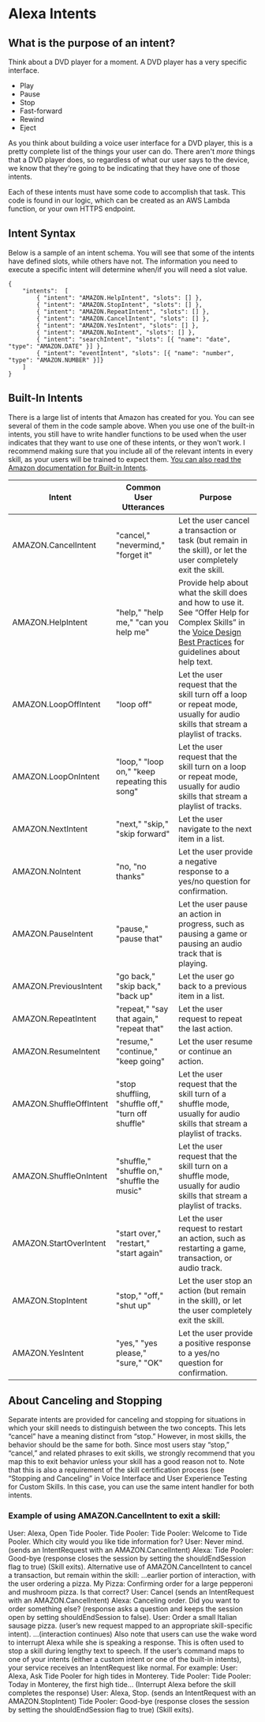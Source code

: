 # Alexa Intents

## What is the purpose of an intent?

Think about a DVD player for a moment.  A DVD player has a very specific interface.

* Play
* Pause
* Stop
* Fast-forward
* Rewind
* Eject

As you think about building a voice user interface for a DVD player, this is a pretty complete list of the things your user can do.  There aren't *more* things that a DVD player does, so regardless of what our user says to the device, we know that they're going to be indicating that they have one of those intents.

Each of these intents must have some code to accomplish that task.  This code is found in our logic, which can be created as an AWS Lambda function, or your own HTTPS endpoint.

## Intent Syntax

Below is a sample of an intent schema.  You will see that some of the intents have defined slots, while others have not.  The information you need to execute a specific intent will determine when/if you will need a slot value.

```JS
{
    "intents":  [
        { "intent": "AMAZON.HelpIntent", "slots": [] },
        { "intent": "AMAZON.StopIntent", "slots": [] },
        { "intent": "AMAZON.RepeatIntent", "slots": [] },
        { "intent": "AMAZON.CancelIntent", "slots": [] },
        { "intent": "AMAZON.YesIntent", "slots": [] },
        { "intent": "AMAZON.NoIntent", "slots": [] },
        { "intent": "searchIntent", "slots": [{ "name": "date", "type": "AMAZON.DATE" }] },
        { "intent": "eventIntent", "slots": [{ "name": "number", "type": "AMAZON.NUMBER" }]}
    ]
}
```

## Built-In Intents

There is a large list of intents that Amazon has created for you.  You can see several of them in the code sample above.  When you use one of the built-in intents, you still have to write handler functions to be used when the user indicates that they want to use one of these intents, or they won't work.  I recommend making sure that you include all of the relevant intents in every skill, as your users will be trained to expect them.  [You can also read the Amazon documentation for Built-in Intents](https://developer.amazon.com/public/solutions/alexa/alexa-skills-kit/docs/implementing-the-built-in-intents#available-built-in-intents).

| Intent                   | Common User Utterances                             | Purpose                                                                                                                                                                                                                                                                                    |
|--------------------------|----------------------------------------------------|--------------------------------------------------------------------------------------------------------------------------------------------------------------------------------------------------------------------------------------------------------------------------------------------|
| AMAZON.CancelIntent      | "cancel," "nevermind," "forget it"                 | Let the user cancel a transaction or task (but remain in the skill), or let the user completely exit the skill. |
| AMAZON.HelpIntent        | "help," "help me," "can you help me"               | Provide help about what the skill does and how to use it. See “Offer Help for Complex Skills” in the [Voice Design Best Practices](https://developer.amazon.com/public/solutions/alexa/alexa-skills-kit/docs/alexa-skills-kit-voice-design-best-practices) for guidelines about help text. |
| AMAZON.LoopOffIntent     | "loop off"                                         | Let the user request that the skill turn off a loop or repeat mode, usually for audio skills that stream a playlist of tracks. |
| AMAZON.LoopOnIntent      | "loop," "loop on," "keep repeating this song"      | Let the user request that the skill turn on a loop or repeat mode, usually for audio skills that stream a playlist of tracks. |
| AMAZON.NextIntent        | "next," "skip," "skip forward"                     | Let the user navigate to the next item in a list. |
| AMAZON.NoIntent          | "no, "no thanks"                                   | Let the user provide a negative response to a yes/no question for confirmation. |
| AMAZON.PauseIntent       | "pause," "pause that"                              | Let the user pause an action in progress, such as pausing a game or pausing an audio track that is playing. |
| AMAZON.PreviousIntent    | "go back," "skip back," "back up"                  | Let the user go back to a previous item in a list. |
| AMAZON.RepeatIntent      | "repeat," "say that again," "repeat that"          | Let the user request to repeat the last action. |
| AMAZON.ResumeIntent      | "resume," "continue," "keep going"                 | Let the user resume or continue an action. |
| AMAZON.ShuffleOffIntent  | "stop shuffling, "shuffle off," "turn off shuffle" | Let the user request that the skill turn of a shuffle mode, usually for audio skills that stream a playlist of tracks. |
| AMAZON.ShuffleOnIntent   | "shuffle," "shuffle on," "shuffle the music"       | Let the user request that the skill turn on a shuffle mode, usually for audio skills that stream a playlist of tracks. |
| AMAZON.StartOverIntent   | "start over," "restart," "start again"             | Let the user request to restart an action, such as restarting a game, transaction, or audio track. |
| AMAZON.StopIntent        | "stop," "off," "shut up"                           | Let the user stop an action (but remain in the skill), or let the user completely exit the skill. |
| AMAZON.YesIntent         | "yes," "yes please," "sure," "OK"                  | Let the user provide a positive response to a yes/no question for confirmation. |

## About Canceling and Stopping

Separate intents are provided for canceling and stopping for situations in which your skill needs to distinguish between the two concepts. This lets “cancel” have a meaning distinct from “stop.” However, in most skills, the behavior should be the same for both. Since most users stay “stop,” “cancel,” and related phrases to exit skills, we strongly recommend that you map this to exit behavior unless your skill has a good reason not to. Note that this is also a requirement of the skill certification process (see “Stopping and Canceling” in Voice Interface and User Experience Testing for Custom Skills. In this case, you can use the same intent handler for both intents.

### Example of using AMAZON.CancelIntent to exit a skill:
User: Alexa, Open Tide Pooler. 
Tide Pooler: Tide Pooler: Welcome to Tide Pooler. Which city would you like tide information for? 
User: Never mind. (sends an IntentRequest with an AMAZON.CancelIntent)
Alexa: Tide Pooler: Good-bye (response closes the session by setting the shouldEndSession flag to true)
(Skill exits).
Alternative use of AMAZON.CancelIntent to cancel a transaction, but remain within the skill:
…earlier portion of interaction, with the user ordering a pizza.
My Pizza: Confirming order for a large pepperoni and mushroom pizza. Is that correct? 
User: Cancel (sends an IntentRequest with an AMAZON.CancelIntent)
Alexa: Canceling order. Did you want to order something else? (response asks a question and keeps the session open by setting shouldEndSession to false).
User: Order a small Italian sausage pizza. (user’s new request mapped to an appropriate skill-specific intent).
…(interaction continues)
Also note that users can use the wake word to interrupt Alexa while she is speaking a response. This is often used to stop a skill during lengthy text to speech. If the user’s command maps to one of your intents (either a custom intent or one of the built-in intents), your service receives an IntentRequest like normal. For example:
User: Alexa, Ask Tide Pooler for high tides in Monterey. 
Tide Pooler: Tide Pooler: Today in Monterey, the first high tide… (Interrupt Alexa before the skill completes the response) User: Alexa, Stop. (sends an IntentRequest with an AMAZON.StopIntent)
Tide Pooler: Good-bye (response closes the session by setting the shouldEndSession flag to true)
(Skill exits).


